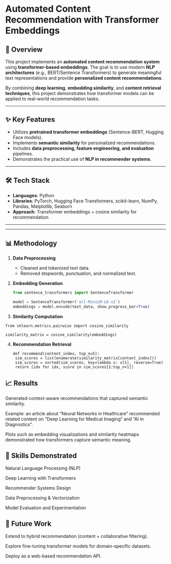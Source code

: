 # Automated Content Recommendation with Transformer Embeddings  

## 📌 Overview  
This project implements an **automated content recommendation system** using **transformer-based embeddings**. The goal is to use modern **NLP architectures** (e.g., BERT/Sentence Transformers) to generate meaningful text representations and provide **personalized content recommendations**.  

By combining **deep learning**, **embedding similarity**, and **content retrieval techniques**, this project demonstrates how transformer models can be applied to real-world recommendation tasks.  

---

## ✨ Key Features  
- Utilizes **pretrained transformer embeddings** (Sentence-BERT, Hugging Face models).  
- Implements **semantic similarity** for personalized recommendations.  
- Includes **data preprocessing, feature engineering, and evaluation** pipelines.  
- Demonstrates the practical use of **NLP in recommender systems**.  

---

## 🛠️ Tech Stack  
- **Languages**: Python  
- **Libraries**: PyTorch, Hugging Face Transformers, scikit-learn, NumPy, Pandas, Matplotlib, Seaborn  
- **Approach**: Transformer embeddings + cosine similarity for recommendation  

---

---

## 📊 Methodology  

1. **Data Preprocessing**  
   - Cleaned and tokenized text data.  
   - Removed stopwords, punctuation, and normalized text.  

2. **Embedding Generation**  
   ```python
   from sentence_transformers import SentenceTransformer
   
   model = SentenceTransformer('all-MiniLM-L6-v2')
   embeddings = model.encode(text_data, show_progress_bar=True)
    ```
3. **Similarity Computation**

  ```
  from sklearn.metrics.pairwise import cosine_similarity

  similarity_matrix = cosine_similarity(embeddings)
  ```

4. **Recommendation Retrieval**
   ```
   def recommend(content_index, top_n=5):
    sim_scores = list(enumerate(similarity_matrix[content_index]))
    sim_scores = sorted(sim_scores, key=lambda x: x[1], reverse=True)
    return [idx for idx, score in sim_scores[1:top_n+1]]
   ```

## 📈 Results

Generated context-aware recommendations that captured semantic similarity.

Example: an article about “Neural Networks in Healthcare” recommended related content on “Deep Learning for Medical Imaging” and “AI in Diagnostics”.

Plots such as embedding visualizations and similarity heatmaps demonstrated how transformers capture semantic meaning.

## 🎯 Skills Demonstrated

Natural Language Processing (NLP)

Deep Learning with Transformers

Recommender Systems Design

Data Preprocessing & Vectorization

Model Evaluation and Experimentation

## 🔮 Future Work

Extend to hybrid recommendation (content + collaborative filtering).

Explore fine-tuning transformer models for domain-specific datasets.

Deploy as a web-based recommendation API.
